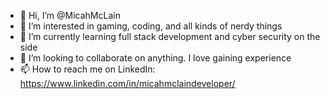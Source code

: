 - 👋 Hi, I’m @MicahMcLain
- 👀 I’m interested in gaming, coding, and all kinds of nerdy things
- 🌱 I’m currently learning full stack development and cyber security on the side
- 💞️ I’m looking to collaborate on anything. I love gaining experience
- 📫 How to reach me on LinkedIn: https://www.linkedin.com/in/micahmclaindeveloper/

<!---
MicahMcLain/MicahMcLain is a ✨ special ✨ repository because its `README.md` (this file) appears on your GitHub profile.
You can click the Preview link to take a look at your changes.
--->

